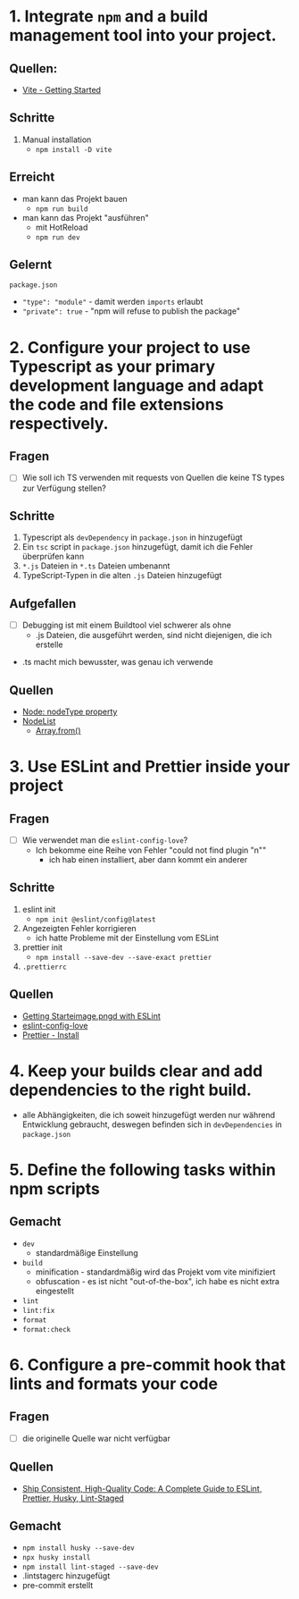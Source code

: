# 1. Integrate `npm` and a build management tool into your project.

## Quellen:

- [Vite - Getting Started](vite.dev/guide/)

## Schritte

1. Manual installation
   - `npm install -D vite`

## Erreicht

- man kann das Projekt bauen
  - `npm run build`
- man kann das Projekt "ausführen"
  - mit HotReload
  - `npm run dev`

## Gelernt

`package.json`

- `"type": "module"` - damit werden `imports` erlaubt
- `"private": true` - "npm will refuse to publish the package"

# 2. Configure your project to use Typescript as your primary development language and adapt the code and file extensions respectively.

## Fragen

- [ ] Wie soll ich TS verwenden mit requests von Quellen die keine TS types zur Verfügung stellen?

## Schritte

1. Typescript als `devDependency` in `package.json` in hinzugefügt
2. Ein `tsc` script in `package.json` hinzugefügt, damit ich die Fehler überprüfen kann
3. `*.js` Dateien in `*.ts` Dateien umbenannt
4. TypeScript-Typen in die alten `.js` Dateien hinzugefügt

## Aufgefallen

- [ ] Debugging ist mit einem Buildtool viel schwerer als ohne
  - .js Dateien, die ausgeführt werden, sind nicht diejenigen, die ich erstelle
- .ts macht mich bewusster, was genau ich verwende

## Quellen

- [Node: nodeType property](https://developer.mozilla.org/en-US/docs/Web/API/Node/nodeType)
- [NodeList](https://developer.mozilla.org/en-US/docs/Web/API/NodeList)
  - [Array.from()](https://developer.mozilla.org/en-US/docs/Web/API/NodeList)

# 3. Use ESLint and Prettier inside your project

## Fragen
- [ ] Wie verwendet man die `eslint-config-love`?
  - Ich bekomme eine Reihe von Fehler "could not find plugin "n""
    - ich hab einen installiert, aber dann kommt ein anderer

## Schritte
1. eslint init
   - `npm init @eslint/config@latest`
2. Angezeigten Fehler korrigieren
   - ich hatte Probleme mit der Einstellung vom ESLint
3. prettier init
   - `npm install --save-dev --save-exact prettier`
4. `.prettierrc`


## Quellen
- [Getting Starteimage.pngd with ESLint](https://eslint.org/docs/latest/use/getting-started)
- [eslint-config-love](https://www.npmjs.com/package/eslint-config-love)
- [Prettier - Install](prettier.io/docs/install)


# 4. Keep your builds clear and add dependencies to the right build.
- alle Abhängigkeiten, die ich soweit hinzugefügt werden nur während Entwicklung gebraucht, deswegen befinden sich in `devDependencies` in `package.json`


# 5. Define the following tasks within npm scripts

## Gemacht
- `dev`
  - standardmäßige Einstellung
- `build`
  - minification - standardmäßig wird das Projekt vom vite minifiziert
  - obfuscation - es ist nicht "out-of-the-box", ich habe es nicht extra eingestellt
- `lint`
- `lint:fix`
- `format`
- `format:check`


# 6. Configure a pre-commit hook that lints and formats your code 

## Fragen
- [ ] die originelle Quelle war nicht verfügbar

## Quellen
- [Ship Consistent, High-Quality Code: A Complete Guide to ESLint, Prettier, Husky, Lint-Staged](https://medium.com/@clintjeez/ship-consistent-high-quality-code-a-complete-guide-to-eslint-prettier-husky-lint-staged-8d1584c518a1)

## Gemacht
- `npm install husky --save-dev`
- `npx husky install`
- `npm install lint-staged --save-dev`
- .lintstagerc hinzugefügt
- pre-commit erstellt

